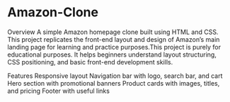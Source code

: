 # Amazon-Clone
Overview
A simple Amazon homepage clone built using HTML and CSS. This project replicates the front-end layout and design of Amazon’s main landing page for learning and practice purposes.This project is purely for educational purposes. It helps beginners understand layout structuring, CSS positioning, and basic front-end development skills.

Features
Responsive layout
Navigation bar with logo, search bar, and cart
Hero section with promotional banners
Product cards with images, titles, and pricing
Footer with useful links
